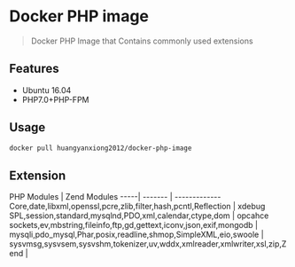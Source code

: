 # Docker PHP image
 
> Docker PHP Image that Contains commonly used extensions

## Features

- Ubuntu 16.04
- PHP7.0+PHP-FPM

## Usage

```bash
docker pull huangyanxiong2012/docker-php-image
```

## Extension

PHP Modules | Zend Modules
-----| ------- | -------------
Core,date,libxml,openssl,pcre,zlib,filter,hash,pcntl,Reflection | xdebug
SPL,session,standard,mysqlnd,PDO,xml,calendar,ctype,dom | opcahce
sockets,ev,mbstring,fileinfo,ftp,gd,gettext,iconv,json,exif,mongodb |
mysqli,pdo_mysql,Phar,posix,readline,shmop,SimpleXML,eio,swoole |
sysvmsg,sysvsem,sysvshm,tokenizer,uv,wddx,xmlreader,xmlwriter,xsl,zip,Zend |